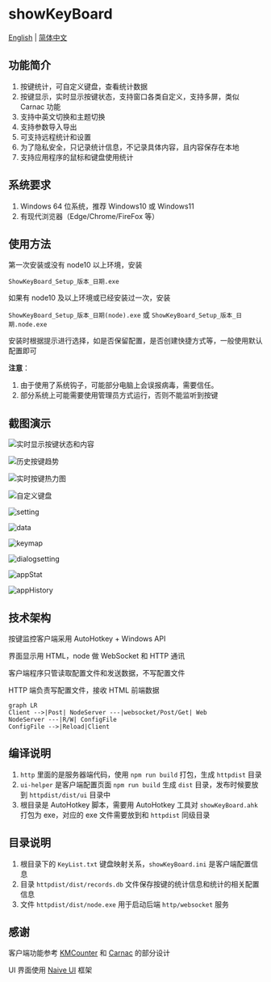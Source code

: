 # showKeyBoard

[English](./readme.md) | [简体中文](./README_CN.md)

## 功能简介

1. 按键统计，可自定义键盘，查看统计数据
2. 按键显示，实时显示按键状态，支持窗口各类自定义，支持多屏，类似 Carnac 功能
3. 支持中英文切换和主题切换
4. 支持参数导入导出
5. 可支持远程统计和设置
6. 为了隐私安全，只记录统计信息，不记录具体内容，且内容保存在本地
7. 支持应用程序的鼠标和键盘使用统计

## 系统要求

1. Windows 64 位系统，推荐 Windows10 或 Windows11
2. 有现代浏览器（Edge/Chrome/FireFox 等）

## 使用方法

第一次安装或没有 node10 以上环境，安装

`ShowKeyBoard_Setup_版本_日期.exe`

如果有 node10 及以上环境或已经安装过一次，安装

`ShowKeyBoard_Setup_版本_日期(node).exe` 或 `ShowKeyBoard_Setup_版本_日期.node.exe` 

安装时根据提示进行选择，如是否保留配置，是否创建快捷方式等，一般使用默认配置即可

**注意**：
1. 由于使用了系统钩子，可能部分电脑上会误报病毒，需要信任。
2. 部分系统上可能需要使用管理员方式运行，否则不能监听到按键

## 截图演示

![实时显示按键状态和内容](screenshot/%E5%AE%9E%E6%97%B6%E6%98%BE%E7%A4%BA%E6%8C%89%E9%94%AE%E7%8A%B6%E6%80%81%E5%92%8C%E5%86%85%E5%AE%B9.gif)

![历史按键趋势](screenshot/%E5%8E%86%E5%8F%B2%E6%8C%89%E9%94%AE%E8%B6%8B%E5%8A%BF.png)

![实时按键热力图](screenshot/%E5%AE%9E%E6%97%B6%E6%8C%89%E9%94%AE%E7%83%AD%E5%8A%9B%E5%9B%BE.jpg)

![自定义键盘](screenshot/%E8%87%AA%E5%AE%9A%E4%B9%89%E9%94%AE%E7%9B%98.png)

![setting](screenshot/setting.png)

![data](screenshot/data.png)

![keymap](screenshot/keymap.png)

![dialogsetting](screenshot/dialogsetting.png)

![appStat](screenshot/appStat.png)

![appHistory](screenshot/appHistory.png)

## 技术架构

按键监控客户端采用 AutoHotkey + Windows API

界面显示用 HTML，node 做 WebSocket 和 HTTP 通讯

客户端程序只管读取配置文件和发送数据，不写配置文件

HTTP 端负责写配置文件，接收 HTML 前端数据

```mermaid
graph LR
Client -->|Post| NodeServer ---|websocket/Post/Get| Web
NodeServer ---|R/W| ConfigFile
ConfigFile -->|Reload|Client
```

## 编译说明

1. `http` 里面的是服务器端代码，使用 `npm run build` 打包，生成 `httpdist` 目录
2. `ui-helper` 是客户端配置页面 `npm run build` 生成 `dist` 目录，发布时候要放到 `httpdist/dist/ui` 目录中
3. 根目录是 AutoHotkey 脚本，需要用 AutoHotkey 工具对 `showKeyBoard.ahk` 打包为 exe，对应的 exe 文件需要放到和 `httpdist` 同级目录

## 目录说明

1. 根目录下的 `KeyList.txt` 键盘映射关系，`showKeyBoard.ini` 是客户端配置信息
2. 目录 `httpdist/dist/records.db` 文件保存按键的统计信息和统计的相关配置信息
3. 文件 `httpdist/dist/node.exe` 用于启动后端 `http/websocket` 服务

## 感谢

客户端功能参考 [KMCounter](https://github.com/telppa/KMCounter) 和 [Carnac](https://github.com/Code52/carnac) 的部分设计

UI 界面使用 [Naive UI](https://www.naiveui.com/) 框架